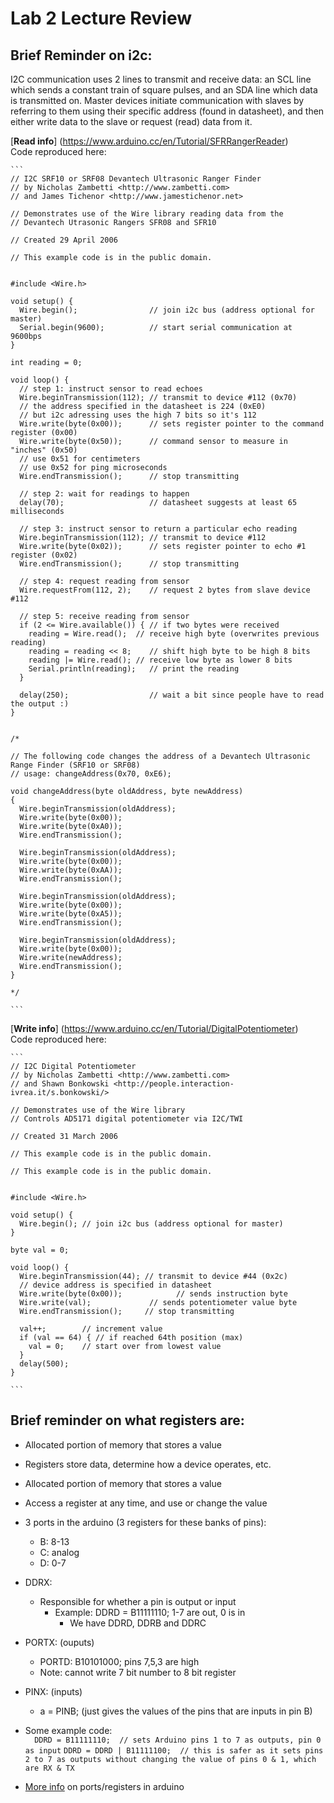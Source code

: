 # Lab 2 Lecture Review

## Brief Reminder on i2c:

I2C communication uses 2 lines to transmit and receive data: an SCL line which sends a constant train of square pulses, and an SDA line which data is transmitted on. Master devices initiate communication with slaves by referring to them using their specific address (found in datasheet), and then either write data to the slave or request (read) data from it.

[**Read info**] (https://www.arduino.cc/en/Tutorial/SFRRangerReader)  
Code reproduced here:  

	```
	// I2C SRF10 or SRF08 Devantech Ultrasonic Ranger Finder
	// by Nicholas Zambetti <http://www.zambetti.com>
	// and James Tichenor <http://www.jamestichenor.net>
	
	// Demonstrates use of the Wire library reading data from the
	// Devantech Utrasonic Rangers SFR08 and SFR10
	
	// Created 29 April 2006
	
	// This example code is in the public domain.
	
	
	#include <Wire.h>
	
	void setup() {
	  Wire.begin();                // join i2c bus (address optional for master)
	  Serial.begin(9600);          // start serial communication at 9600bps
	}
	
	int reading = 0;
	
	void loop() {
	  // step 1: instruct sensor to read echoes
	  Wire.beginTransmission(112); // transmit to device #112 (0x70)
	  // the address specified in the datasheet is 224 (0xE0)
	  // but i2c adressing uses the high 7 bits so it's 112
	  Wire.write(byte(0x00));      // sets register pointer to the command register (0x00)
	  Wire.write(byte(0x50));      // command sensor to measure in "inches" (0x50)
	  // use 0x51 for centimeters
	  // use 0x52 for ping microseconds
	  Wire.endTransmission();      // stop transmitting
	
	  // step 2: wait for readings to happen
	  delay(70);                   // datasheet suggests at least 65 milliseconds
	
	  // step 3: instruct sensor to return a particular echo reading
	  Wire.beginTransmission(112); // transmit to device #112
	  Wire.write(byte(0x02));      // sets register pointer to echo #1 register (0x02)
	  Wire.endTransmission();      // stop transmitting
	
	  // step 4: request reading from sensor
	  Wire.requestFrom(112, 2);    // request 2 bytes from slave device #112
	
	  // step 5: receive reading from sensor
	  if (2 <= Wire.available()) { // if two bytes were received
	    reading = Wire.read();  // receive high byte (overwrites previous reading)
	    reading = reading << 8;    // shift high byte to be high 8 bits
	    reading |= Wire.read(); // receive low byte as lower 8 bits
	    Serial.println(reading);   // print the reading
	  }
	
	  delay(250);                  // wait a bit since people have to read the output :)
	}
	
	
	/*
	
	// The following code changes the address of a Devantech Ultrasonic Range Finder (SRF10 or SRF08)
	// usage: changeAddress(0x70, 0xE6);
	
	void changeAddress(byte oldAddress, byte newAddress)
	{
	  Wire.beginTransmission(oldAddress);
	  Wire.write(byte(0x00));
	  Wire.write(byte(0xA0));
	  Wire.endTransmission();
	
	  Wire.beginTransmission(oldAddress);
	  Wire.write(byte(0x00));
	  Wire.write(byte(0xAA));
	  Wire.endTransmission();
	
	  Wire.beginTransmission(oldAddress);
	  Wire.write(byte(0x00));
	  Wire.write(byte(0xA5));
	  Wire.endTransmission();
	
	  Wire.beginTransmission(oldAddress);
	  Wire.write(byte(0x00));
	  Wire.write(newAddress);
	  Wire.endTransmission();
	}
	
	*/

	```

[**Write info**] (https://www.arduino.cc/en/Tutorial/DigitalPotentiometer)  
Code reproduced here:

	```
	// I2C Digital Potentiometer
	// by Nicholas Zambetti <http://www.zambetti.com>
	// and Shawn Bonkowski <http://people.interaction-ivrea.it/s.bonkowski/>
	
	// Demonstrates use of the Wire library
	// Controls AD5171 digital potentiometer via I2C/TWI
	
	// Created 31 March 2006
	
	// This example code is in the public domain.
	
	// This example code is in the public domain.
	
	
	#include <Wire.h>
	
	void setup() {
	  Wire.begin(); // join i2c bus (address optional for master)
	}
	
	byte val = 0;
	
	void loop() {
	  Wire.beginTransmission(44); // transmit to device #44 (0x2c)
	  // device address is specified in datasheet
	  Wire.write(byte(0x00));            // sends instruction byte
	  Wire.write(val);             // sends potentiometer value byte
	  Wire.endTransmission();     // stop transmitting
	
	  val++;        // increment value
	  if (val == 64) { // if reached 64th position (max)
	    val = 0;    // start over from lowest value
	  }
	  delay(500);
	}

	```


## Brief reminder on what registers are:
  
  * Allocated portion of memory that stores a value
  * Registers store data, determine how a device operates, etc.
  * Allocated portion of memory that stores a value
  * Access a register at any time, and use or change the value
  * 3 ports in the arduino (3 registers for these banks of pins):
  	* B: 8-13
  	* C: analog
  	* D: 0-7
  * DDRX:
  	* Responsible for whether a pin is output or input
  		* Example: DDRD = B11111110;  1-7 are out, 0 is in
  			* We have DDRD, DDRB and DDRC
  * PORTX: (ouputs)
  	* PORTD: B10101000; pins 7,5,3 are high
  	* Note: cannot write 7 bit number to 8 bit register
  * PINX: (inputs)
  	* a = PINB; (just gives the values of the pins that are inputs in pin B)  
  *  Some example code:  
	```  
	DDRD = B11111110;  // sets Arduino pins 1 to 7 as outputs, pin 0 as input
	```
	```
	DDRD = DDRD | B11111100;  // this is safer as it sets pins 2 to 7 as outputs without changing the value of pins 0 & 1, which are RX & TX
	```

  * [More info](https://www.arduino.cc/en/Reference/PortManipulation) on ports/registers in arduino

